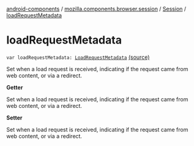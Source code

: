 [android-components](../../index.md) / [mozilla.components.browser.session](../index.md) / [Session](index.md) / [loadRequestMetadata](./load-request-metadata.md)

# loadRequestMetadata

`var loadRequestMetadata: `[`LoadRequestMetadata`](../../mozilla.components.browser.session.engine.request/-load-request-metadata/index.md) [(source)](https://github.com/mozilla-mobile/android-components/blob/master/components/browser/session/src/main/java/mozilla/components/browser/session/Session.kt#L255)

Set when a load request is received, indicating if the request came from web content, or via a redirect.

**Getter**

Set when a load request is received, indicating if the request came from web content, or via a redirect.

**Setter**

Set when a load request is received, indicating if the request came from web content, or via a redirect.

